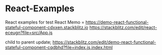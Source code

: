 # React-Examples
React examples for test
React Memo = https://demo-react-functional-stateful-component-cdxxen.stackblitz.io
https://stackblitz.com/edit/react-eceugn?file=src/App.js

child to parent update;
https://stackblitz.com/edit/demo-react-functional-stateful-component-cqdbhd?file=index.js,index.html

